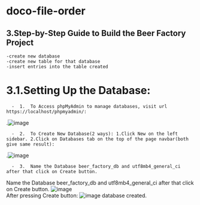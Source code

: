 # doco-file-order
## 3.Step-by-Step Guide to Build the Beer Factory Project
    -create new database
    -create new table for that database
    -insert entries into the table created
    
# 3.1.Setting Up the Database:
      -  1.  To Access phpMyAdmin to manage databases, visit url https://localhost/phpmyadmin/:
  .![image](https://github.com/user-attachments/assets/54e01802-8b4e-4a6d-9584-7aabdf739431)
  
      -  2.  To Create New Database(2 ways): 1.Click New on the left sidebar. 2.Click on Databases tab on the top of the page navbar(both give same result):
  .![image](https://github.com/user-attachments/assets/38b7a60b-42b1-432c-b3f0-9fb93008deb9)
  
      -  3.  Name the Database beer_factory_db and utf8mb4_general_ci after that click on Create button.
  Name the Database beer_factory_db and utf8mb4_general_ci after that click on Create button. ![image](https://github.com/user-attachments/assets/4a765ade-3271-4d52-819c-08ceabfaf8fd)   
        After pressing Create button: ![image](https://github.com/user-attachments/assets/c3bd42f9-9f8d-4c7e-a8de-1322e2d993bc) database created.
        
